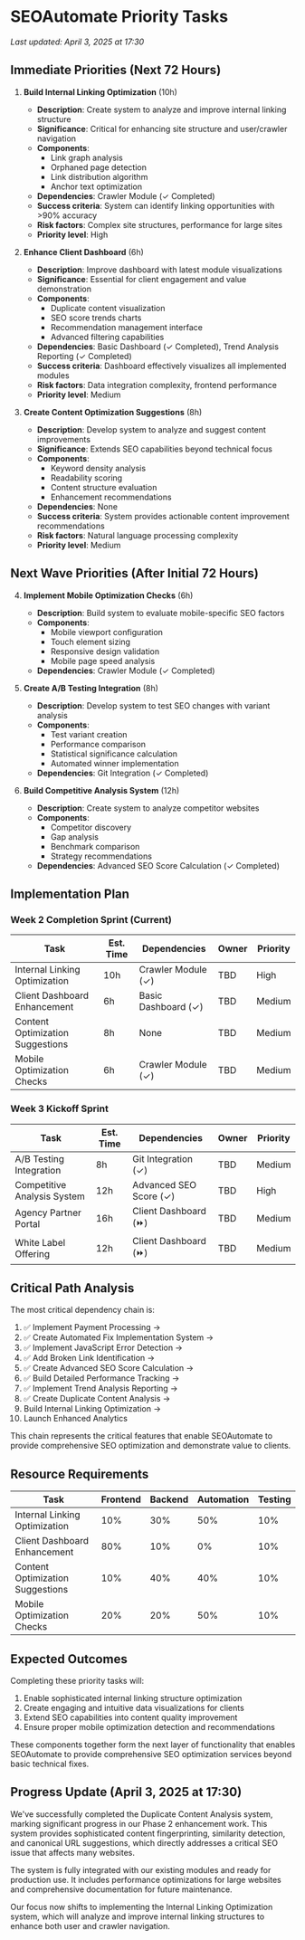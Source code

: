 # SEOAutomate Priority Tasks

*Last updated: April 3, 2025 at 17:30*

## Immediate Priorities (Next 72 Hours)

1. **Build Internal Linking Optimization** (10h)
   - **Description**: Create system to analyze and improve internal linking structure
   - **Significance**: Critical for enhancing site structure and user/crawler navigation
   - **Components**:
     - Link graph analysis
     - Orphaned page detection
     - Link distribution algorithm
     - Anchor text optimization
   - **Dependencies**: Crawler Module (✓ Completed)
   - **Success criteria**: System can identify linking opportunities with >90% accuracy
   - **Risk factors**: Complex site structures, performance for large sites
   - **Priority level**: High

2. **Enhance Client Dashboard** (6h)
   - **Description**: Improve dashboard with latest module visualizations
   - **Significance**: Essential for client engagement and value demonstration
   - **Components**:
     - Duplicate content visualization
     - SEO score trends charts
     - Recommendation management interface
     - Advanced filtering capabilities
   - **Dependencies**: Basic Dashboard (✓ Completed), Trend Analysis Reporting (✓ Completed)
   - **Success criteria**: Dashboard effectively visualizes all implemented modules
   - **Risk factors**: Data integration complexity, frontend performance
   - **Priority level**: Medium

3. **Create Content Optimization Suggestions** (8h)
   - **Description**: Develop system to analyze and suggest content improvements
   - **Significance**: Extends SEO capabilities beyond technical focus
   - **Components**:
     - Keyword density analysis
     - Readability scoring
     - Content structure evaluation
     - Enhancement recommendations
   - **Dependencies**: None
   - **Success criteria**: System provides actionable content improvement recommendations
   - **Risk factors**: Natural language processing complexity
   - **Priority level**: Medium

## Next Wave Priorities (After Initial 72 Hours)

4. **Implement Mobile Optimization Checks** (6h)
   - **Description**: Build system to evaluate mobile-specific SEO factors
   - **Components**:
     - Mobile viewport configuration
     - Touch element sizing
     - Responsive design validation
     - Mobile page speed analysis
   - **Dependencies**: Crawler Module (✓ Completed)

5. **Create A/B Testing Integration** (8h)
   - **Description**: Develop system to test SEO changes with variant analysis
   - **Components**:
     - Test variant creation
     - Performance comparison
     - Statistical significance calculation
     - Automated winner implementation
   - **Dependencies**: Git Integration (✓ Completed)

6. **Build Competitive Analysis System** (12h)
   - **Description**: Create system to analyze competitor websites
   - **Components**:
     - Competitor discovery
     - Gap analysis
     - Benchmark comparison
     - Strategy recommendations
   - **Dependencies**: Advanced SEO Score Calculation (✓ Completed)

## Implementation Plan

### Week 2 Completion Sprint (Current)
| Task | Est. Time | Dependencies | Owner | Priority |
|------|-----------|--------------|-------|----------|
| Internal Linking Optimization | 10h | Crawler Module (✓) | TBD | High |
| Client Dashboard Enhancement | 6h | Basic Dashboard (✓) | TBD | Medium |
| Content Optimization Suggestions | 8h | None | TBD | Medium |
| Mobile Optimization Checks | 6h | Crawler Module (✓) | TBD | Medium |

### Week 3 Kickoff Sprint
| Task | Est. Time | Dependencies | Owner | Priority |
|------|-----------|--------------|-------|----------|
| A/B Testing Integration | 8h | Git Integration (✓) | TBD | Medium |
| Competitive Analysis System | 12h | Advanced SEO Score (✓) | TBD | High |
| Agency Partner Portal | 16h | Client Dashboard (⏩) | TBD | Medium |
| White Label Offering | 12h | Client Dashboard (⏩) | TBD | Medium |

## Critical Path Analysis

The most critical dependency chain is:
1. ✅ Implement Payment Processing → 
2. ✅ Create Automated Fix Implementation System → 
3. ✅ Implement JavaScript Error Detection →
4. ✅ Add Broken Link Identification →
5. ✅ Create Advanced SEO Score Calculation →
6. ✅ Build Detailed Performance Tracking →
7. ✅ Implement Trend Analysis Reporting →
8. ✅ Create Duplicate Content Analysis →
9. Build Internal Linking Optimization →
10. Launch Enhanced Analytics

This chain represents the critical features that enable SEOAutomate to provide comprehensive SEO optimization and demonstrate value to clients.

## Resource Requirements

| Task | Frontend | Backend | Automation | Testing |
|------|----------|---------|------------|---------|
| Internal Linking Optimization | 10% | 30% | 50% | 10% |
| Client Dashboard Enhancement | 80% | 10% | 0% | 10% |
| Content Optimization Suggestions | 10% | 40% | 40% | 10% |
| Mobile Optimization Checks | 20% | 20% | 50% | 10% |

## Expected Outcomes

Completing these priority tasks will:

1. Enable sophisticated internal linking structure optimization
2. Create engaging and intuitive data visualizations for clients
3. Extend SEO capabilities into content quality improvement
4. Ensure proper mobile optimization detection and recommendations

These components together form the next layer of functionality that enables SEOAutomate to provide comprehensive SEO optimization services beyond basic technical fixes.

## Progress Update (April 3, 2025 at 17:30)

We've successfully completed the Duplicate Content Analysis system, marking significant progress in our Phase 2 enhancement work. This system provides sophisticated content fingerprinting, similarity detection, and canonical URL suggestions, which directly addresses a critical SEO issue that affects many websites.

The system is fully integrated with our existing modules and ready for production use. It includes performance optimizations for large websites and comprehensive documentation for future maintenance.

Our focus now shifts to implementing the Internal Linking Optimization system, which will analyze and improve internal linking structures to enhance both user and crawler navigation.
